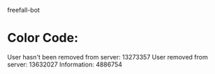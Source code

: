 freefall-bot

# Color Code:
User hasn't been removed from server: 13273357
User removed from server: 13632027
Information: 4886754
